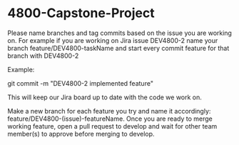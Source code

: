 # 4800-Capstone-Project

Please name branches and tag commits based on the issue you are working on. For example if you are working on Jira issue DEV4800-2 name your branch feature/DEV4800-taskName and start every commit feature for that branch with DEV4800-2

Example:

git commit -m "DEV4800-2 implemented feature"

This will keep our Jira board up to date with the code we work on. 

Make a new branch for each feature you try and name it accordingly: feature/DEV4800-(issue)-featureName. Once you are ready to merge working feature, open a pull request to develop and wait for other team member(s) to approve before merging to develop. 
